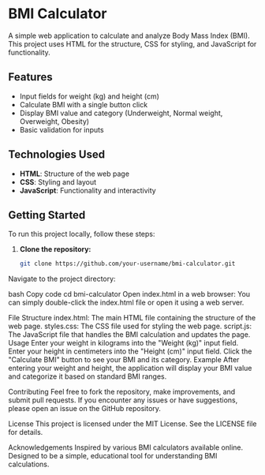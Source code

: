 # BMI Calculator

A simple web application to calculate and analyze Body Mass Index (BMI). This project uses HTML for the structure, CSS for styling, and JavaScript for functionality.

## Features

- Input fields for weight (kg) and height (cm)
- Calculate BMI with a single button click
- Display BMI value and category (Underweight, Normal weight, Overweight, Obesity)
- Basic validation for inputs

## Technologies Used

- **HTML**: Structure of the web page
- **CSS**: Styling and layout
- **JavaScript**: Functionality and interactivity

## Getting Started

To run this project locally, follow these steps:

1. **Clone the repository:**
   ```bash
   git clone https://github.com/your-username/bmi-calculator.git

Navigate to the project directory:

bash
Copy code
cd bmi-calculator
Open index.html in a web browser: You can simply double-click the index.html file or open it using a web server.

File Structure
index.html: The main HTML file containing the structure of the web page.
styles.css: The CSS file used for styling the web page.
script.js: The JavaScript file that handles the BMI calculation and updates the page.
Usage
Enter your weight in kilograms into the "Weight (kg)" input field.
Enter your height in centimeters into the "Height (cm)" input field.
Click the "Calculate BMI" button to see your BMI and its category.
Example
After entering your weight and height, the application will display your BMI value and categorize it based on standard BMI ranges.

Contributing
Feel free to fork the repository, make improvements, and submit pull requests. If you encounter any issues or have suggestions, please open an issue on the GitHub repository.

License
This project is licensed under the MIT License. See the LICENSE file for details.

Acknowledgements
Inspired by various BMI calculators available online.
Designed to be a simple, educational tool for understanding BMI calculations.
